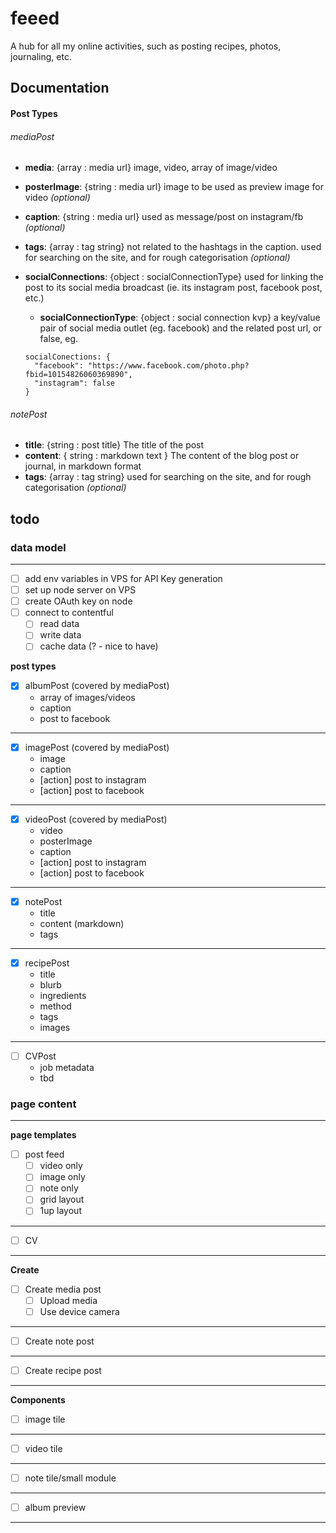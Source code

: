 # feeed
A hub for all my online activities, such as posting recipes, photos, journaling, etc.

## Documentation

#### Post Types

###### mediaPost
- **media**: {array : media url} image, video, array of image/video
- **posterImage**: {string : media url} image to be used as preview image for video _(optional)_
- **caption**: {string : media url} used as message/post on instagram/fb _(optional)_
- **tags**: {array : tag string} not related to the hashtags in the caption. used for searching on the site, and for rough categorisation _(optional)_
- **socialConnections**: {object : socialConnectionType} used for linking the post to its social media broadcast (ie. its instagram post, facebook post, etc.)
  - **socialConnectionType**: {object : social connection kvp} a key/value pair of social media outlet (eg. facebook) and the related post url, or false, eg.

  ```
  socialConections: {
    "facebook": "https://www.facebook.com/photo.php?fbid=10154826060369890",
    "instagram": false
  }
  ```

###### notePost
- **title**: {string : post title} The title of the post
- **content**: { string : markdown text } The content of the blog post or journal, in markdown format
- **tags**: {array : tag string} used for searching on the site, and for rough categorisation _(optional)_

## todo

### data model
-----
- [ ] add env variables in VPS for API Key generation
- [ ] set up node server on VPS
- [ ] create OAuth key on node
- [ ] connect to contentful
  - [ ] read data
  - [ ] write data
  - [ ] cache data (? - nice to have)

**post types**

  - [x] albumPost (covered by mediaPost)
    - array of images/videos
    - caption
    - post to facebook

---
  - [x] imagePost (covered by mediaPost)
    - image
    - caption
    - [action] post to instagram
    - [action] post to facebook

---
  - [x] videoPost (covered by mediaPost)
    - video
    - posterImage
    - caption
    - [action] post to instagram
    - [action] post to facebook

---
  - [x] notePost
    - title
    - content (markdown)
    - tags

---
  - [x] recipePost
    - title
    - blurb
    - ingredients
    - method
    - tags
    - images

---
  - [ ] CVPost
    - job metadata
    - tbd


### page content
----

**page templates**

  - [ ] post feed
    - [ ] video only
    - [ ] image only
    - [ ] note only
    - [ ] grid layout
    - [ ] 1up layout

---
- [ ] CV

---

**Create**

  - [ ] Create media post
    - [ ] Upload media
    - [ ] Use device camera

---
  - [ ] Create note post

---

  - [ ] Create recipe post


---

**Components**

  - [ ] image tile

---
  - [ ] video tile

---
  - [ ] note tile/small module

---
  - [ ] album preview

---
